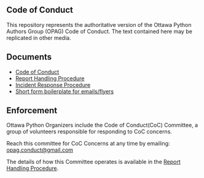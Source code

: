 ## Code of Conduct

This repository represents the authoritative version of the Ottawa Python
Authors Group (OPAG) Code of Conduct. The text contained here may be replicated
in other media.

## Documents

* [Code of Conduct](./code-of-conduct.md)
* [Report Handling Procedure](./report-handling-procedure.md)
* [Incident Response Procedure](./incident-response.md)
* [Short form boilerplate for emails/flyers](./boilerplate-short-form.md)

## Enforcement

Ottawa Python Organizers include the Code of Conduct(CoC) Committee, a group of
volunteers responsible for responding to CoC concerns.

Reach this committee for CoC Concerns at any time by emailing:
[opag.conduct@gmail.com](mailto:opag.conduct@gmail.com)

The details of how this Committee operates is available in the [Report Handling
Procedure](./report-handling-procedure.md).
